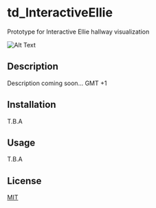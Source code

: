 # td_InteractiveEllie
Prototype for Interactive Ellie hallway visualization

![Alt Text](https://media.giphy.com/media/Lqx1Boih5hniA8e4nC/giphy.gif)

## Description

Description coming soon... GMT +1

## Installation

T.B.A

## Usage

T.B.A

## License
[MIT](https://choosealicense.com/licenses/mit/)
